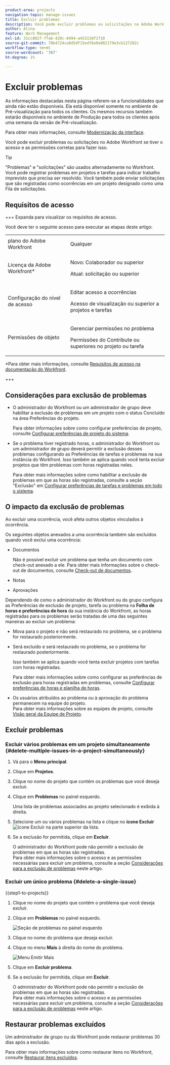 ```yaml
---
product-area: projects
navigation-topic: manage-issues
title: Excluir problemas
description: Você pode excluir problemas ou solicitações no Adobe Workfront se tiver o acesso e as permissões corretas para fazer isso.
author: Alina
feature: Work Management
exl-id: 31cc802f-7fa6-420c-8494-a45313df1f10
source-git-commit: 78b4724ca8d5df15ed76e9e882179e3cb127282c
workflow-type: tm+mt
source-wordcount: '767'
ht-degree: 1%

---
```


# Excluir problemas

<!--Audited: 05/2025-->

<span class="preview">As informações destacadas nesta página referem-se a funcionalidades que ainda não estão disponíveis. Ela está disponível somente no ambiente de Pré-visualização para todos os clientes. Os mesmos recursos também estarão disponíveis no ambiente de Produção para todos os clientes após uma semana da versão de Pré-visualização. </span>

<span class="preview">Para obter mais informações, consulte [Modernização da interface](/help/quicksilver/product-announcements/product-releases/interface-modernization/interface-modernization.md).</span>

Você pode excluir problemas ou solicitações no Adobe Workfront se tiver o acesso e as permissões corretas para fazer isso.

>[!TIP]
>
>&quot;Problemas&quot; e &quot;solicitações&quot; são usados alternadamente no Workfront. Você pode registrar problemas em projetos e tarefas para indicar trabalho imprevisto que precisa ser resolvido. Você também pode enviar solicitações que são registradas como ocorrências em um projeto designado como uma Fila de solicitações.

## Requisitos de acesso

+++ Expanda para visualizar os requisitos de acesso.

Você deve ter o seguinte acesso para executar as etapas deste artigo:

<table style="table-layout:auto"> 
 <col> 
 <col> 
 <tbody> 
  <tr> 
   <td role="rowheader">plano do Adobe Workfront</td> 
   <td> <p>Qualquer</p> </td> 
  </tr> 
  <tr> 
   <td role="rowheader">Licença da Adobe Workfront*</td> 
   <td> <p>Novo: Colaborador ou superior</p>
   <p>Atual: solicitação ou superior</p>
 </td> 
  </tr> 
  <tr> 
   <td role="rowheader">Configuração do nível de acesso</td> 
   <td> <p>Editar acesso a ocorrências</p> <p>Acesso de visualização ou superior a projetos e tarefas</p>  </td> 
  </tr> 
  <tr> 
   <td role="rowheader">Permissões de objeto</td> 
   <td> <p>Gerenciar permissões no problema</p> <p>Permissões do Contribute ou superiores no projeto ou tarefa</p> </td> 
  </tr> 
 </tbody> 
</table>

*Para obter mais informações, consulte [Requisitos de acesso na documentação do Workfront](/help/quicksilver/administration-and-setup/add-users/access-levels-and-object-permissions/access-level-requirements-in-documentation.md).

+++

## Considerações para exclusão de problemas

* O administrador do Workfront ou um administrador de grupo deve habilitar a exclusão de problemas em um projeto com o status Concluído na área Preferências do projeto.

  Para obter informações sobre como configurar preferências de projeto, consulte [Configurar preferências de projeto do sistema](../../../administration-and-setup/set-up-workfront/configure-system-defaults/set-project-preferences.md).

* Se o problema tiver registrado horas, o administrador do Workfront ou um administrador de grupo deverá permitir a exclusão desses problemas configurando as Preferências de tarefas e problemas na sua instância do Workfront. Isso também se aplica quando você tenta excluir projetos que têm problemas com horas registradas neles.

  Para obter mais informações sobre como habilitar a exclusão de problemas em que as horas são registradas, consulte a seção &quot;Exclusão&quot; em [Configurar preferências de tarefas e problemas em todo o sistema](../../../administration-and-setup/set-up-workfront/configure-system-defaults/set-task-issue-preferences.md).


## O impacto da exclusão de problemas

Ao excluir uma ocorrência, você afeta outros objetos vinculados à ocorrência.

Os seguintes objetos anexados a uma ocorrência também são excluídos quando você exclui uma ocorrência:

* Documentos

  Não é possível excluir um problema que tenha um documento com check-out anexado a ele. Para obter mais informações sobre o check-out de documentos, consulte [Check-out de documentos](../../../documents/managing-documents/check-out-documents.md).

* Notas
* Aprovações

Dependendo de como o administrador do Workfront ou do grupo configura as Preferências de exclusão de projeto, tarefa ou problema na **Folha de horas e preferências de hora** da sua instância do Workfront, as horas registradas para os problemas serão tratadas de uma das seguintes maneiras ao excluir um problema:

* Mova para o projeto e não será restaurado no problema, se o problema for restaurado posteriormente.
* Será excluído e será restaurado no problema, se o problema for restaurado posteriormente.

  Isso também se aplica quando você tenta excluir projetos com tarefas com horas registradas.

  <!--
  <MadCap:conditionalText data-mc-conditions="QuicksilverOrClassic.Draft mode">
  <span data-mc-conditions="QuicksilverOrClassic.Quicksilver">(this is not possible in classic)</span>
  </MadCap:conditionalText>
  -->

  Para obter mais informações sobre como configurar as preferências de exclusão para horas registradas em problemas, consulte [Configurar preferências de horas e planilha de horas](../../../administration-and-setup/set-up-workfront/configure-timesheets-schedules/timesheet-and-hour-preferences.md).

* Os usuários atribuídos ao problema ou à aprovação do problema permanecem na equipe do projeto.\
  Para obter mais informações sobre as equipes de projeto, consulte [Visão geral da Equipe de Projeto](../../../manage-work/projects/planning-a-project/project-team-overview.md).

## Excluir problemas

### Excluir vários problemas em um projeto simultaneamente  {#delete-multiple-issues-in-a-project-simultaneously}

1. Vá para o **Menu principal**.
1. Clique em **Projetos**.
1. Clique no nome do projeto que contém os problemas que você deseja excluir.
1. Clique em **Problemas** no painel esquerdo.

   Uma lista de problemas associados ao projeto selecionado é exibida à direita.
1. Selecione um ou vários problemas na lista e clique no **ícone Excluir** ![ícone Excluir](assets/delete.png) na parte superior da lista.

1. Se a exclusão for permitida, clique em **<span class="preview">Excluir</span>**.

   O administrador do Workfront pode não permitir a exclusão de problemas em que as horas são registradas.\
   Para obter mais informações sobre o acesso e as permissões necessárias para excluir um problema, consulte a seção [Considerações para a exclusão de problemas](#considerations-for-deleting-issues) neste artigo.

### Excluir um único problema {#delete-a-single-issue}

{{step1-to-projects}}

1. Clique no nome do projeto que contém o problema que você deseja excluir.
1. Clique em **Problemas** no painel esquerdo.

   ![Seção de problemas no painel esquerdo](assets/qs-issues-icon-highlighted-on-project-350x278.png)

1. Clique no nome do problema que deseja excluir.
1. Clique no menu **Mais** à direita do nome do problema.

   ![Menu Emitir Mais](assets/qs-issue-more-menu-highlighted-350x469.png)

1. Clique em **Excluir problema**.
1. Se a exclusão for permitida, clique em **<span class="preview">Excluir</span>**.

   O administrador do Workfront pode não permitir a exclusão de problemas em que as horas são registradas.\
   Para obter mais informações sobre o acesso e as permissões necessárias para excluir um problema, consulte a seção [Considerações para a exclusão de problemas](#considerations-for-deleting-issues) neste artigo.

## Restaurar problemas excluídos

Um administrador de grupo ou da Workfront pode restaurar problemas 30 dias após a exclusão.

Para obter mais informações sobre como restaurar itens no Workfront, consulte [Restaurar itens excluídos](../../../administration-and-setup/manage-workfront/manage-deleted-items/restore-deleted-items.md).
